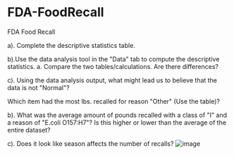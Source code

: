 # FDA-FoodRecall
FDA Food Recall

a). Complete the descriptive statistics table.

b).Use the data analysis tool in the "Data" tab to compute the descriptive statistics.
	a. Compare the two tables/calculations. Are there differences?

c). Using the data analysis output, what might lead us to believe that the data is not "Normal"?

Which item had the most lbs. recalled for reason "Other" (Use the table)?

b). What was the average amount of pounds recalled with a class of "I" and a reason of "E.coli O157:H7"? Is this higher or lower than the average of the entire dataset?

c). Does it look like season affects the number of recalls?
![image](https://github.com/ShaheedGopal/FDA-FoodRecall/assets/152479161/735d7e46-ca6e-4a9f-b17a-f087fe2c9c8f)


